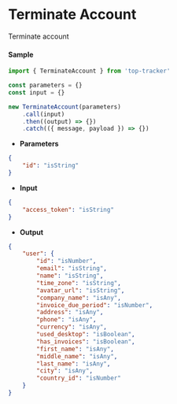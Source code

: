 # Terminate Account

Terminate account

#### Sample

```js
import { TerminateAccount } from 'top-tracker'

const parameters = {}
const input = {}

new TerminateAccount(parameters)
    .call(input)
    .then((output) => {})
    .catch(({ message, payload }) => {})
```

-   **Parameters**

```json
{
    "id": "isString"
}
```

-   **Input**

```json
{
    "access_token": "isString"
}
```

-   **Output**

```json
{
    "user": {
        "id": "isNumber",
        "email": "isString",
        "name": "isString",
        "time_zone": "isString",
        "avatar_url": "isString",
        "company_name": "isAny",
        "invoice_due_period": "isNumber",
        "address": "isAny",
        "phone": "isAny",
        "currency": "isAny",
        "used_desktop": "isBoolean",
        "has_invoices": "isBoolean",
        "first_name": "isAny",
        "middle_name": "isAny",
        "last_name": "isAny",
        "city": "isAny",
        "country_id": "isNumber"
    }
}
```

